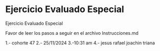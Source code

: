 # Ejercicio Evaluado Especial

Ejercicio Evaluado Especial

Favor de leer los pasos a seguir en el archivo Instrucciones.md

1.- cohorte 47
2.- 25/11/2024
3.-10:31 am
4.- jesus rafael joachin triana